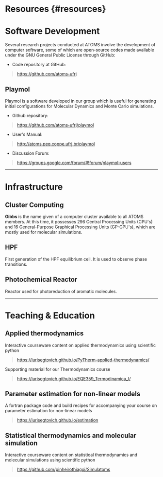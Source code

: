 Resources {#resources}
=========

# Software Development

Several research projects conducted at ATOMS involve the development of computer software, some of
which are open-source codes made available under the GNU General Public License through GitHub:

* Code repository at GitHub:
> https://github.com/atoms-ufrj


## Playmol

Playmol is a software developed in our group which is useful for generating initial configurations
for Molecular Dynamics and Monte Carlo simulations.

* Github repository:
> https://github.com/atoms-ufrj/playmol
 
* User's Manual:
> http://atoms.peq.coppe.ufrj.br/playmol

* Discussion Forum:
> https://groups.google.com/forum/#!forum/playmol-users


---
# Infrastructure

## Cluster Computing

**Gibbs** is the name given of a computer cluster available to all ATOMS members. At this time, it
possesses 296 Central Processing Units (CPU's) and 16 General-Purpose Graphical Processing Units
(GP-GPU's), which are mostly used for molecular simulations.

## HPF

First generation of the HPF equilibrium cell. It is used to observe phase transitions.

## Photochemical Reactor

Reactor used for photoreduction of aromatic molecules.

---
# Teaching & Education

## Applied thermodynamics

Interactive courseware content on applied thermodynamics using scientific python

> https://iurisegtovich.github.io/PyTherm-applied-thermodynamics/

Supporting material for our Thermodynamics course

> https://iurisegtovich.github.io/EQE359_Termodinamica_I/

## Parameter estimation for non-linear models

A fortran package code and build recipes for accompanying your course on parameter estimation for non-linear models

> https://iurisegtovich.github.io/estimation

## Statistical thermodynamics and molecular simulation

Interactive courseware content on statistical thermodynamics and molecular simulations using scientific python

> https://github.com/pinheirothiagoj/Simulatoms

